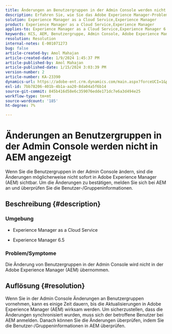 ```yaml
---
title: Änderungen an Benutzergruppen in der Admin Console werden nicht in AEM angezeigt
description: Erfahren Sie, wie Sie das Adobe Experience Manager-Problem beheben können, bei dem die Benutzergruppenänderungen in der Admin Console nicht in AEM übernommen werden. Überprüfen Sie die Benutzer-/Gruppeninformationen.
solution: Experience Manager as a Cloud Service,Experience Manager
product: Experience Manager as a Cloud Service,Experience Manager
applies-to: Experience Manager as a Cloud Service,Experience Manager 6.5
keywords: KCS, AEM, Benutzergruppe, Admin Console, Adobe Experience Manager, AEM 6.5
resolution: Resolution
internal-notes: E-001071273
bug: false
article-created-by: Amol Mahajan
article-created-date: 1/9/2024 1:45:37 PM
article-published-by: Amol Mahajan
article-published-date: 1/15/2024 3:03:39 PM
version-number: 2
article-number: KA-23390
dynamics-url: https://adobe-ent.crm.dynamics.com/main.aspx?forceUCI=1&pagetype=entityrecord&etn=knowledgearticle&id=f4520c5a-f5ae-ee11-a569-6045bd006268
exl-id: 7bb78206-401b-4b1a-aa20-8da04a5f6b14
source-git-commit: 845b416d58e6c359076edde171dc7e6a3d494e25
workflow-type: tm+mt
source-wordcount: '185'
ht-degree: 7%

---
```


# Änderungen an Benutzergruppen in der Admin Console werden nicht in AEM angezeigt


Wenn Sie die Benutzergruppen in der Admin Console ändern, sind die Änderungen möglicherweise nicht sofort in Adobe Experience Manager (AEM) sichtbar. Um die Änderungen zu bestätigen, melden Sie sich bei AEM an und überprüfen Sie die Benutzer-/Gruppeninformationen.

## Beschreibung {#description}


### <b>Umgebung</b>

- Experience Manager as a Cloud Service


- Experience Manager 6.5




### <b>Problem/Symptome</b>

Die Änderung von Benutzergruppen in der Admin Console wird nicht in der Adobe Experience Manager (AEM) übernommen.


## Auflösung {#resolution}


Wenn Sie in der Admin Console Änderungen an Benutzergruppen vornehmen, kann es einige Zeit dauern, bis die Aktualisierungen in Adobe Experience Manager (AEM) wirksam werden. Um sicherzustellen, dass die Änderungen synchronisiert wurden, muss sich der betroffene Benutzer bei AEM anmelden. Danach können Sie die Änderungen überprüfen, indem Sie die Benutzer-/Gruppeninformationen in AEM überprüfen.
